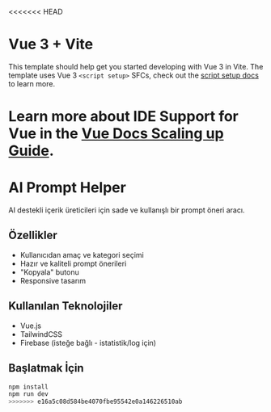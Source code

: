 <<<<<<< HEAD
# Vue 3 + Vite

This template should help get you started developing with Vue 3 in Vite. The template uses Vue 3 `<script setup>` SFCs, check out the [script setup docs](https://v3.vuejs.org/api/sfc-script-setup.html#sfc-script-setup) to learn more.

Learn more about IDE Support for Vue in the [Vue Docs Scaling up Guide](https://vuejs.org/guide/scaling-up/tooling.html#ide-support).
=======
# AI Prompt Helper

AI destekli içerik üreticileri için sade ve kullanışlı bir prompt öneri aracı.

## Özellikler
- Kullanıcıdan amaç ve kategori seçimi
- Hazır ve kaliteli prompt önerileri
- "Kopyala" butonu
- Responsive tasarım

## Kullanılan Teknolojiler
- Vue.js
- TailwindCSS
- Firebase (isteğe bağlı - istatistik/log için)

## Başlatmak İçin
```bash
npm install
npm run dev
>>>>>>> e16a5c08d584be4070fbe95542e0a146226510ab
